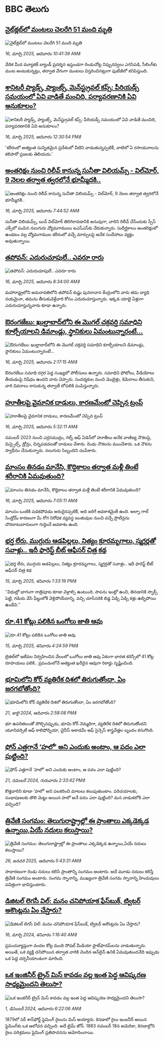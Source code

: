 # BBC తెలుగు## [నైట్‌క్లబ్‌లో మంటలు చెలరేగి 51 మంది మృతి](https://www.bbc.com/telugu/articles/c4gevelmp8yo?at_campaign=githubrss)![నైట్‌క్లబ్‌లో మంటలు చెలరేగి 51 మంది మృతి](https://ichef.bbci.co.uk/ace/standard/240/cpsprodpb/94fa/live/1ab0bba0-024e-11f0-a8b1-950887ddc6e5.jpg)_16, మార్చి 2025, ఆదివారం 10:41:39 AMకి_వేదిక మీద మ్యూజిక్ బ్యాండ్ ప్రదర్శన ఇస్తుండగా రెండుచోట్ల నిప్పురవ్వలు ఎగసిపడి, సీలింగ్‌‌కు మంట అంటుకున్నట్లు, తర్వాత వేగంగా మంటలు విస్తరించినట్లుగా ఫుటేజీలో కనిపిస్తుంది.## [శానిటరీ ప్యాడ్స్, ప్యాంట్స్, మెన్‌స్ట్రువల్ కప్స్: పీరియడ్స్ సమయంలో ఏవి వాడితే మంచిది, పర్యావరణానికి ఏవి అనుకూలం?](https://www.bbc.com/telugu/articles/c0rz90lv40ro?at_campaign=githubrss)![శానిటరీ ప్యాడ్స్, ప్యాంట్స్, మెన్‌స్ట్రువల్ కప్స్: పీరియడ్స్ సమయంలో ఏవి వాడితే మంచిది, పర్యావరణానికి ఏవి అనుకూలం?](https://ichef.bbci.co.uk/ace/standard/240/cpsprodpb/141b/live/eddf0750-fe9a-11ef-b50e-9d086302645f.jpg)_16, మార్చి 2025, ఆదివారం 12:30:54 PMకి_'శరీరంలో అత్యంత సున్నితమైన ప్రదేశంలో వీటిని వాడుతున్నప్పటికీ, వాటిలో ఏ రసాయనాలను కలిపారో ప్రజలకు తెలియదు.'## [అంతరిక్షం నుంచి రిలీవ్ కానున్న సునీతా విలియమ్స్ - విల్‌మోర్, 9 నెలల తర్వాత త్వరలోనే భూమ్మీదకి..](https://www.bbc.com/telugu/articles/cx2g3n0xr1zo?at_campaign=githubrss)![అంతరిక్షం నుంచి రిలీవ్ కానున్న సునీతా విలియమ్స్ - విల్‌మోర్, 9 నెలల తర్వాత త్వరలోనే భూమ్మీదకి..](https://ichef.bbci.co.uk/ace/standard/240/cpsprodpb/b0dc/live/668096a0-0239-11f0-a8b1-950887ddc6e5.jpg)_16, మార్చి 2025, ఆదివారం 7:44:52 AMకి_సునీతా విలియమ్స్, బుచ్ విల్‌మోర్ తిరిగిరావడానికి అనువుగా, వారిని రిలీవ్ చేసేందుకు స్పేస్ ఎక్స్‌లో పంపిన నలుగురు వ్యోమగాములు ఐఎస్ఎస్‌కు చేరుకున్నారు. సుదీర్ఘకాలం అంతరిక్షంలో ఉండటం వల్ల వ్యోమగాముల శరీరంలో వచ్చే మార్పులపై అనేక సందేహాలు వ్యక్తం అవుతున్నాయి.## [తపోవన్: ఎదురుచూపులే.. ఎవరూ రారు](https://www.bbc.com/telugu/articles/cy4v17j48jwo?at_campaign=githubrss)![తపోవన్: ఎదురుచూపులే.. ఎవరూ రారు](https://ichef.bbci.co.uk/ace/standard/240/cpsprodpb/8847/live/23cebcd0-023c-11f0-8c3d-b7dcc7510cb1.jpg)_16, మార్చి 2025, ఆదివారం 8:34:00 AMకి_మహారాష్ట్రలోని అమరావతిలోని తపోవన్ కుష్టు పునరావాస కేంద్రంలోని వారు తమ వ్యాధి నయమైనా, తమను తీసుకువెళ్లేవారి కోసం ఎదురుచూస్తున్నారు. ఇక్కడ యాభై ఏళ్లుగా ఎదురుచూస్తున్నవారు కూడా  ఉన్నారు.## [ఔరంగజేబు: ఖుల్తాబాద్‌లోని ఈ మొగల్ చక్రవర్తి సమాధిని కూల్చేయాలని డిమాండ్లు, స్థానికులు ఏమంటున్నారంటే...](https://www.bbc.com/telugu/articles/cgr2z79kq21o?at_campaign=githubrss)![ఔరంగజేబు: ఖుల్తాబాద్‌లోని ఈ మొగల్ చక్రవర్తి సమాధిని కూల్చేయాలని డిమాండ్లు, స్థానికులు ఏమంటున్నారంటే...](https://ichef.bbci.co.uk/ace/standard/240/cpsprodpb/3565/live/37c9ae40-020d-11f0-a8b1-950887ddc6e5.jpg)_16, మార్చి 2025, ఆదివారం 2:17:15 AMకి_ఔరంగజేబు సమాధి దగ్గర పెద్ద సంఖ్యలో పోలీసులు ఉన్నారు. సమాధిని ఫోటోలు, వీడియోలు తీయడంపై నిషేధం ఉందని వారు చెప్పారు. సందర్శకుల నుంచి మొబైళ్లు, కెమెరాలు తీసుకుని, వారి వివరాలు రాసుకున్న తర్వాతే లోపలికి పంపిస్తున్నారు.## [హూతీలపై వైమానిక దాడులు, కారణమేంటో చెప్పిన ట్రంప్ ](https://www.bbc.com/telugu/articles/c5y473gwe2do?at_campaign=githubrss)![హూతీలపై వైమానిక దాడులు, కారణమేంటో చెప్పిన ట్రంప్ ](https://ichef.bbci.co.uk/ace/standard/240/cpsprodpb/c269/live/f5819b50-0226-11f0-a266-535342915d40.jpg)_16, మార్చి 2025, ఆదివారం 5:32:11 AMకి_నవంబర్ 2023 నుంచి ఎర్రసముద్రం, గల్ఫ్ ఆఫ్ ఏడెన్‌లో హూతీలు అనేక వాణిజ్య నౌకలపై, మిస్సైల్స్, డ్రోన్లు, చిన్నపడవలతో దాడులు చేశారు. రెండు నౌకలను ముంచేశారు. ఒక నౌకను స్వాధీనం చేసుకున్నారు. నలుగురు సిబ్బందిని చంపేశారు.## [మాంసం తినడం మానేసి, కొద్దికాలం తర్వాత మళ్లీ తింటే శరీరానికి ఏమవుతుంది?](https://www.bbc.com/telugu/articles/cz61yy0929wo?at_campaign=githubrss)![మాంసం తినడం మానేసి, కొద్దికాలం తర్వాత మళ్లీ తింటే శరీరానికి ఏమవుతుంది?](https://ichef.bbci.co.uk/ace/standard/240/cpsprodpb/7614/live/fb1ab550-0231-11f0-a7e6-8f8587ec47ad.jpg)_16, మార్చి 2025, ఆదివారం 7:05:11 AMకి_మాంసం ఒంటికి పడకపోవడం అరుదైనప్పటికీ, అది జరిగే అవకాశమైతే ఉంది. అల్ఫా గాల్ సిండ్రోమ్ కారణంగా మీ రోగ నిరోధక వ్యవస్థ జంతువుల నుంచి వచ్చే ప్రొటీన్లను చొరబాటుదారులుగా గుర్తించే అవకాశం ఉంది.## [భర్త లేరు, ముగ్గురు ఆడపిల్లలు, నిత్యం క్రూరమృగాలు, స్మగ్లర్లతో సవాళ్లు.. ఇదీ ఫారెస్ట్ బీట్ ఆఫీసర్ చిత్ర కథ](https://www.bbc.com/telugu/articles/cddyrjd8neqo?at_campaign=githubrss)![భర్త లేరు, ముగ్గురు ఆడపిల్లలు, నిత్యం క్రూరమృగాలు, స్మగ్లర్లతో సవాళ్లు.. ఇదీ ఫారెస్ట్ బీట్ ఆఫీసర్ చిత్ర కథ](https://ichef.bbci.co.uk/ace/standard/240/cpsprodpb/41c7/live/3281c320-01a2-11f0-bced-0dabb6148ade.jpg)_15, మార్చి 2025, శనివారం 1:33:19 PMకి_‘‘విధుల్లో భాగంగా రాత్రిపూట కూడా వెళ్లాల్సి ఉంటుంది. పాపను ఇంట్లో ఉంచి, తినడానికి స్నాక్స్ పెట్టి, గడియ వేసి ఫీల్డులోకి వెళ్లిపోయేదాన్ని. వచ్చి చూసేసరికి బిడ్డ ఏడ్చి ఏడ్చి కళ్లు ఉబ్బిపోయి ఉండేవి.’’## [రూ.41 కోట్లు పలికిన ఒంగోలు జాతి ఆవు](https://www.bbc.com/telugu/articles/c0l1j5z9n44o?at_campaign=githubrss)![రూ.41 కోట్లు పలికిన ఒంగోలు జాతి ఆవు](https://ichef.bbci.co.uk/ace/standard/240/cpsprodpb/8e20/live/e9301ca0-01b8-11f0-b50e-9d086302645f.jpg)_15, మార్చి 2025, శనివారం 4:24:59 PMకి_బ్రెజిల్‌లో ఇటీవల నిర్వహించిన వేలంలో ఒంగోలు జాతి ఆవు ఏకంగా భారత కరెన్సీలో 41 కోట్ల రూపాయలు పలికి.. ప్రపంచంలోనే అత్యంత ఖరీదైన ఆవుగా రికార్డు సృష్టించింది.## [భూమిలోని కోర్ వ్యతిరేక దిశలో తిరుగుతోందా, ఏం జరగబోతోంది?](https://www.bbc.com/telugu/articles/crgr7rnd7g4o?at_campaign=githubrss)![భూమిలోని కోర్ వ్యతిరేక దిశలో తిరుగుతోందా, ఏం జరగబోతోంది?](https://ichef.bbci.co.uk/ace/standard/240/cpsprodpb/cc28/live/4457bc00-3ec3-11ef-b2f4-77406157b906.jpg)_21, జులై 2024, ఆదివారం 2:58:08 PMకి_భూ ఉపరితలంతో పోల్చినప్పుడు, భూమి కోర్ నెమ్మదిగా, వ్యతిరేక దిశలో తిరుగుతోందని యూనివర్సిటీ ఆఫ్ కాలిఫోర్నియా, చైనీస్ అకాడమీ ఆఫ్ సైన్సెస్‌ శాస్త్రవేత్తల బృందం కనుగొంది.## [ఫోన్ ఎత్తగానే ‘హలో’ అని ఎందుకు అంటాం, ఆ పదం ఎలా పుట్టింది?](https://www.bbc.com/telugu/articles/cgj7x7gdjq4o?at_campaign=githubrss)![ఫోన్ ఎత్తగానే ‘హలో’ అని ఎందుకు అంటాం, ఆ పదం ఎలా పుట్టింది?](https://ichef.bbci.co.uk/ace/standard/240/cpsprodpb/0618/live/7a20ebb0-a807-11ef-b21e-5359bd56d02f.jpg)_21, నవంబర్ 2024, గురువారం 2:33:42 PMకి_కొత్తవారిని కూడా ‘హలో’ అని పలకరించి మాటలు కలుపుతుంటాం.  పరిచయాలకు, సంభాషణలకు తొలి మెట్టు అయిన హలో అనే పదం ఎలా పుట్టింది? మన వాడుకలోకి ఎలా వచ్చింది?## [త్రివేణి సంగమం: తెలుగురాష్ట్రాల్లో ఈ ప్రాంతాలు ఎక్కడెక్కడ ఉన్నాయి,ఏయే నదులు కలుస్తాయి? ](https://www.bbc.com/telugu/articles/cz7elrr17jeo?at_campaign=githubrss)![త్రివేణి సంగమం: తెలుగురాష్ట్రాల్లో ఈ ప్రాంతాలు ఎక్కడెక్కడ ఉన్నాయి,ఏయే నదులు కలుస్తాయి? ](https://ichef.bbci.co.uk/ace/standard/240/cpsprodpb/9dad/live/7f50e780-da42-11ef-a37f-eba91255dc3d.jpg)_26, జనవరి 2025, ఆదివారం 5:43:31 AMకి_సాధారణంగా రెండు నదులు కలిసే ప్రాంతాన్ని సంగమం అంటారు. అదే మూడు నదులు కలిస్తే త్రివేణి సంగమం అంటారు. సంగమ స్నానాన్ని, ముఖ్యంగా త్రివేణి సంగమ స్నానాన్ని హిందువులు పవిత్రంగా భావిస్తుంటారు.## [డిజిటల్ లెగసీ విల్: మనం చనిపోయాక ఫేస్‌బుక్, ట్విటర్‌ అకౌంట్లను ఏం చేస్తారు?](https://www.bbc.com/telugu/articles/cx0zl1qeyq2o?at_campaign=githubrss)![డిజిటల్ లెగసీ విల్: మనం చనిపోయాక ఫేస్‌బుక్, ట్విటర్‌ అకౌంట్లను ఏం చేస్తారు?](https://ichef.bbci.co.uk/ace/standard/240/cpsprodpb/bea2/live/2323ffd0-e2d4-11ee-9410-0f893255c2a0.jpg)_16, మార్చి 2024, శనివారం 1:16:40 AMకి_ప్రపంచవ్యాప్తంగా వందల కోట్ల మంది సోషల్ మీడియా ఫ్లాట్‌ఫారమ్‌లను వాడుతున్నారు. అయితే, ఒక వ్యక్తి చనిపోయిన తర్వాత వారికి చెందిన ఆన్‌లైన్ ఉనికి ఏమవుతుందనేది ఇప్పుడు ఒక పెద్ద చర్చనీయాంశంగా మారింది.## [ఒక ఇంజినీర్ ట్రైన్ మిస్ కావడం వల్ల ఇంత పెద్ద ఆవిష్కరణ సాధ్యమైందని తెలుసా?](https://www.bbc.com/telugu/articles/c774y4mdrgdo?at_campaign=githubrss)![ఒక ఇంజినీర్ ట్రైన్ మిస్ కావడం వల్ల ఇంత పెద్ద ఆవిష్కరణ సాధ్యమైందని తెలుసా?](https://ichef.bbci.co.uk/ace/standard/240/cpsprodpb/d07c/live/d2f92490-ab19-11ef-8264-5f9791599833.jpg)_1, డిసెంబర్ 2024, ఆదివారం 6:22:06 AMకి_1879లో సర్ శాన్‌ఫోర్డ్ ఫ్లెమింగ్ రైలును మిస్ అయ్యారు. కెనడాలో రైలు ఇంజనీర్ అయిన ఫ్లెమింగ్‌కు ఒక ఆలోచన వచ్చింది. అదే టైమ్ జోన్‌. 
1883 నవంబర్ 18న అమెరికా, కెనడాల్లోని రైలు పరిశ్రమలు ఫ్లెమింగ్ ప్రతిపాదనను ఆమోదించాయి.